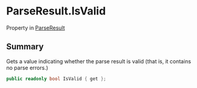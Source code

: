 # ParseResult.IsValid

Property in [ParseResult](/docs/api/csharp/yarn.compiler.structuredcommandparser.parseresult.md)

## Summary


Gets a value indicating whether the parse result is valid (that
is, it contains no parse errors.)


```csharp
public readonly bool IsValid { get };
```

